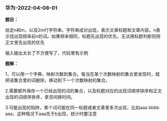 ### 华为-2022-04-08-01

**题目：**

给定n和m，以及2m行字符串。字符串成对出现，表示文章标题和文章内容。n表示找出现频率前n的词。如果频率相同，标题先出现的优先，无法用标题判断则用正文里先出现的优先

输入输出太长了不方便写了，代码里有示例

**题解：**

1，可以用一个字典，映射次数到集合。每当在某个次数映射的集合里发现时，就把该集合里的词删除，移动到下一个次数映射的集合。

2.需要额外保存一个已经出现的词的集合，以及标题对应的出现词顺序排序和正文出现的词顺序排序，拿空间换时间。

3.可能出现的陷阱，某个词可能在同一标题或者文章里多次出现，比如aaa bbbb aaa，这种情况下aaa先于b出现，统计时要注意